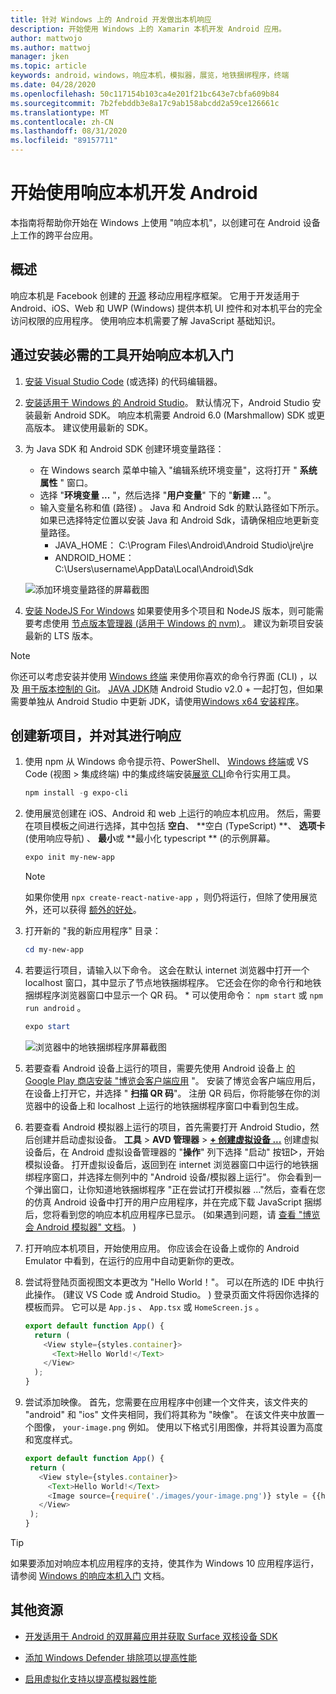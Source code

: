 ```yaml
---
title: 针对 Windows 上的 Android 开发做出本机响应
description: 开始使用 Windows 上的 Xamarin 本机开发 Android 应用。
author: mattwojo
ms.author: mattwoj
manager: jken
ms.topic: article
keywords: android，windows，响应本机，模拟器，展览，地铁捆绑程序，终端
ms.date: 04/28/2020
ms.openlocfilehash: 50c117154b103ca4e201f21bc643e7cbfa609b84
ms.sourcegitcommit: 7b2febddb3e8a17c9ab158abcdd2a59ce126661c
ms.translationtype: MT
ms.contentlocale: zh-CN
ms.lasthandoff: 08/31/2020
ms.locfileid: "89157711"
---
```

# <a name="get-started-developing-for-android-using-react-native"></a>开始使用响应本机开发 Android

本指南将帮助你开始在 Windows 上使用 "响应本机"，以创建可在 Android 设备上工作的跨平台应用。

## <a name="overview"></a>概述

响应本机是 Facebook 创建的 [开源](https://github.com/facebook/react-native) 移动应用程序框架。 它用于开发适用于 Android、iOS、Web 和 UWP (Windows) 提供本机 UI 控件和对本机平台的完全访问权限的应用程序。 使用响应本机需要了解 JavaScript 基础知识。

## <a name="get-started-with-react-native-by-installing-required-tools"></a>通过安装必需的工具开始响应本机入门

1. [安装 Visual Studio Code](https://code.visualstudio.com) (或选择) 的代码编辑器。

2. [安装适用于 Windows 的 Android Studio](https://developer.android.com/studio)。 默认情况下，Android Studio 安装最新 Android SDK。 响应本机需要 Android 6.0 (Marshmallow) SDK 或更高版本。 建议使用最新的 SDK。

3. 为 Java SDK 和 Android SDK 创建环境变量路径：
    - 在 Windows search 菜单中输入 "编辑系统环境变量"，这将打开 " **系统属性** " 窗口。
    - 选择 "**环境变量 ...** "，然后选择 "**用户变量**" 下的 "**新建 ...** "。
    - 输入变量名称和值 (路径) 。 Java 和 Android Sdk 的默认路径如下所示。 如果已选择特定位置以安装 Java 和 Android Sdk，请确保相应地更新变量路径。
        - JAVA_HOME： C:\Program Files\Android\Android Studio\jre\jre
        - ANDROID_HOME： C:\Users\username\AppData\Local\Android\Sdk

    ![添加环境变量路径的屏幕截图](../images/add-environmental-variable-path.png)

4. [安装 NodeJS For Windows](https://nodejs.org/en/) 如果要使用多个项目和 NodeJS 版本，则可能需要考虑使用 [节点版本管理器 (适用于 Windows 的 nvm) ](https://github.com/coreybutler/nvm-windows#node-version-manager-nvm-for-windows) 。 建议为新项目安装最新的 LTS 版本。

> [!NOTE]
> 你还可以考虑安装并使用 [Windows 终端](https://www.microsoft.com/p/windows-terminal-preview/9n0dx20hk701?activetab=pivot:overviewtab) 来使用你喜欢的命令行界面 (CLI) ，以及 [用于版本控制的 Git](https://git-scm.com/downloads)。 [JAVA JDK](https://www.oracle.com/java/technologies/javase-downloads.html)随 Android Studio v2.0 + 一起打包，但如果需要单独从 Android Studio 中更新 JDK，请使用[Windows x64 安装程序](https://www.oracle.com/java/technologies/javase-jdk14-downloads.html)。

## <a name="create-a-new-project-with-react-native"></a>创建新项目，并对其进行响应

1. 使用 npm 从 Windows 命令提示符、PowerShell、 [Windows 终端](https://www.microsoft.com/p/windows-terminal-preview/9n0dx20hk701?activetab=pivot:overviewtab)或 VS Code (视图 > 集成终端) 中的集成终端安装[展览 CLI](https://docs.expo.io/versions/latest/)命令行实用工具。

    ```powershell
    npm install -g expo-cli
    ```

2. 使用展览创建在 iOS、Android 和 web 上运行的响应本机应用。 然后，需要在项目模板之间进行选择，其中包括 **空白**、 **空白 (TypeScript) **、 **选项卡** (使用响应导航) 、 **最小**或 **最小化 typescript ** (的示例屏幕。

    ```powershell
    expo init my-new-app
    ```

    > [!NOTE]
    > 如果你使用 `npx create-react-native-app` ，则仍将运行，但除了使用展览外，还可以获得 [额外的好处](https://github.com/react-native-community/discussions-and-proposals/issues/23)。

3. 打开新的 "我的新应用程序" 目录：

    ```powershell
    cd my-new-app
    ```

4. 若要运行项目，请输入以下命令。 这会在默认 internet 浏览器中打开一个 localhost 窗口，其中显示了节点地铁捆绑程序。 它还会在你的命令行和地铁捆绑程序浏览器窗口中显示一个 QR 码。 * 可以使用命令： `npm start` 或 `npm run android` 。

     ```powershell
    expo start
    ```

    ![浏览器中的地铁捆绑程序屏幕截图](../images/metro-bundler.png)

5. 若要查看 Android 设备上运行的项目，需要先使用 Android 设备上 [的 Google Play 商店安装 "博览会客户端应用](https://play.google.com/store/apps/details?id=host.exp.exponent&hl=en_US) "。 安装了博览会客户端应用后，在设备上打开它，并选择 " **扫描 QR 码**"。 注册 QR 码后，你将能够在你的浏览器中的设备上和 localhost 上运行的地铁捆绑程序窗口中看到包生成。

6. 若要查看 Android 模拟器上运行的项目，首先需要打开 Android Studio，然后创建并启动虚拟设备。 **工具**  > **AVD 管理器**  > **[+ 创建虚拟设备 ...](https://developer.android.com/studio/run/managing-avds#createavd)** 创建虚拟设备后，在 Android 虚拟设备管理器的 "**操作**" 列下选择 "启动" 按钮▷，开始模拟设备。 打开虚拟设备后，返回到在 internet 浏览器窗口中运行的地铁捆绑程序窗口，并选择左侧列中的 "Android 设备/模拟器上运行"。 你会看到一个弹出窗口，让你知道地铁捆绑程序 "正在尝试打开模拟器 ..."然后，查看在您的仿真 Android 设备中打开的用户应用程序，并在完成下载 JavaScript 捆绑后，您将看到您的响应本机应用程序已显示。  (如果遇到问题，请 [查看 "博览会 Android 模拟器" 文档](https://docs.expo.io/workflow/android-studio-emulator/)。 ) 

7. 打开响应本机项目，开始使用应用。 你应该会在设备上或你的 Android Emulator 中看到，在运行的应用中自动更新你的更改。

8. 尝试将登陆页面视图文本更改为 "Hello World！"。 可以在所选的 IDE 中执行此操作。  (建议 VS Code 或 Android Studio。 ) 登录页面文件将因你选择的模板而异。 它可以是 `App.js` 、 `App.tsx` 或 `HomeScreen.js` 。

    ```typescript
    export default function App() {
      return (
        <View style={styles.container}>
          <Text>Hello World!</Text>
        </View>
      );
    }
    ```

9. 尝试添加映像。 首先，您需要在应用程序中创建一个文件夹，该文件夹的 "android" 和 "ios" 文件夹相同，我们将其称为 "映像"。 在该文件夹中放置一个图像， `your-image.png` 例如。 使用以下格式引用图像，并将其设置为高度和宽度样式。

     ```typescript
    export default function App() {
      return (
        <View style={styles.container}>
          <Text>Hello World!</Text>
          <Image source={require('./images/your-image.png')} style = {{height: 200, width: 250, }} />
        </View>
      );
    }
    ```

> [!TIP]
> 如果要添加对响应本机应用程序的支持，使其作为 Windows 10 应用程序运行，请参阅 [Windows 的响应本机入门](https://microsoft.github.io/react-native-windows/docs/getting-started) 文档。

## <a name="additional-resources"></a>其他资源

- [开发适用于 Android 的双屏幕应用并获取 Surface 双核设备 SDK](/dual-screen/android/)

- [添加 Windows Defender 排除项以提高性能](defender-settings.md)

- [启用虚拟化支持以提高模拟器性能](emulator.md#enable-virtualization-support)